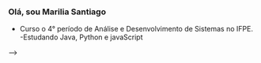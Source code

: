 ### Olá, sou Marilia Santiago

- Curso o 4° período de Análise e Desenvolvimento de Sistemas no IFPE.
-Estudando Java, Python e javaScript

-->
